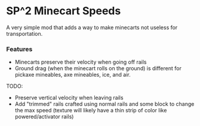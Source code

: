 # SP^2 Minecart Speeds

A very simple mod that adds a way to make minecarts not useless for transportation.

### Features
* Minecarts preserve their velocity when going off rails
* Ground drag (when the minecart rolls on the ground) is different for pickaxe mineables, axe mineables, ice, and air.

TODO:
* Preserve vertical velocity when leaving rails
* Add "trimmed" rails crafted using normal rails and some block to change the max speed (texture will likely have a thin strip of color like powered/activator rails)
